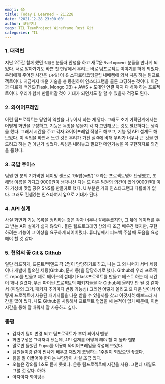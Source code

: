 ```yaml
---
emoji: 😱
title: Today I Learned - 211228
date: '2021-12-28 23:00:00'
author: 코딩쿠니
tags: TIL TeamProject Wireframe Rest Git
categories: TIL
---
```


### 1. 대격변
지난 2주간 함께 했던 `익셉션` 분들과 안녕을 하고 새로운 `9velopment` 분들을 만나게 되었다. 서로 알아가기도 바쁜 첫 만남에서 우리는 바로 팀프로젝트 이야기를 하게 되었다.
우리에게 주어진 시간은 `1주일`! 이 곳 스파르타코딩클럽 내배캠에 와서 처음 하는 팀프로젝트이다. 지금까지 배운 기술을 총 동원하여 인스타그램을 클론 코딩하는 것이다.
이전과 다르게 백엔드(Flask, Mongo DB) + AWS + 도메인 연결 까지 다 해야 하는 프로젝트이다. 우리가 함께 만들어갈 것이 기대가 되면서도 잘 할 수 있을까 걱정도 된다.

### 2. 와이어프레임
이런 팀프로젝트는 당연히 역할을 나누어서 하는 게 맞다. 그래도 초기 기획단계에서는 어떻게 화면을 구성하고, 기능은 무엇을 넣을지 각 자 고민해보는 것도 필요하다는 생각을 했다.
그래서 시간을 주고 각자 와이어프레임 작성도 해보고, 기능 및 API 설계도 해 보았다. 이 작업을 하면서 느낀 것은 우리가 가진 실력에 비해 우리가 너무나 큰 것을 만드려고 하는 건 아닌가 싶었다.
욕심은 내려놓고 필요한 메인기능을 꼭 구현하자로 의견을 좁혔다. 

### 3. 국밥 주이소
팀원 한 분의 기가막힌 네이밍 센스로 `9k밥(국밥)' 이라는 프로젝트명이 탄생했고, 또 해당 이름을 가지고 9000원이 생각나신 다는 또 다른 팀원의 의견이 있어 9000원대 이하 가성비 맛집 공유 SNS를 만들기로 했다.
UI부분은 거의 인스타그램과 다를바가 없다. 그래도 컨셉있는 인스타여서 앞으로 기대가 된다.

### 4. API 설계
사실 화면과 기능 목록을 정리하는 것은 각자 너무나 잘해주셨지만, 그 뒤에 데이터를 주고 받는 API 설계가 쉽지 않았다. 물론 웹프로그래밍 강의 때 조금 배우긴 했지만, 구현하려는 기능이 그 이상을 요구하게 되어버렸다.
튜터님께서 피드백 주실 때 도움을 요청해야 할 것 같다.

### 5. 협업의 꽃 Git & Github
일단 러프하게, 프론트/백엔드 각 2명이 담당하기로 하고, 나는 그 외 나머지 서버 세팅이나 개발에 필요한 세팅(Github, 문서 등)을 담당하기로 했다. Github의 우리 프로젝트 repo를 만들고 제로 베이스의 껍데기 Flask프로젝트를 만들고 테스트 하는 데 시간이 꽤나 걸렸다. 우선 파이썬 프로젝트의 패키지들을 다 Github에 올리면 안 될 것 같아서 (파일의 크기, 패키지 추가마다 변동 가능성) 그러면 어떻게 올리고 또 다운 받아서 어떻게 프로젝트에 사용된 패키지들을 다운 받을 수 있을까를 찾고 이것저것 해보느라 시간을 많이 썼다. 나도 Github을 사용해서 프로젝트 협업을 해 본적이 없기 때문에, 이번 시간을 통해 잘 배워서 잘 사용하고 싶다.

### 총평
* 갑자기 팀이 변경 되고 팀프로젝트가 부여 되어서 멘붕
* 화면구성은 그럭저럭 됐는데, API 설계를 어떻게 해야 할 지 몰라 멘붕
* 말로만 들었던 `Figma`를 이용해 와이어프레임을 작성해 보았다.
* 팀원들이랑 같이 씬나게 배우고 재밌게 코딩하는 1주일이 되었으면 좋겠다.
* 팀을 잘 이끌어야 한다는 부담감이 사실 조금 있다.
* 오늘은 강의를 1초도 듣지 못했다. 온통 팀프로젝트에 시간을 사용. 그런데 내일도 그럴 것 같다. 하하.
* 아자아자 화이팅🔥

```toc
```